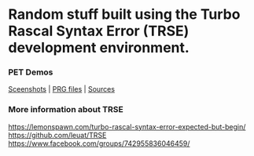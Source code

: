 # Random stuff built using the Turbo Rascal Syntax Error (TRSE) development environment.

### PET Demos
[Sceenshots](https://github.com/fuzzybad/trse/tree/main/pet/screenshots) | 
[PRG files](https://github.com/fuzzybad/trse/tree/main/pet/binaries) |
[Sources](https://github.com/fuzzybad/trse/tree/main/pet/source)


### More information about TRSE
https://lemonspawn.com/turbo-rascal-syntax-error-expected-but-begin/<BR>
https://github.com/leuat/TRSE<BR>
https://www.facebook.com/groups/742955836046459/<BR>
